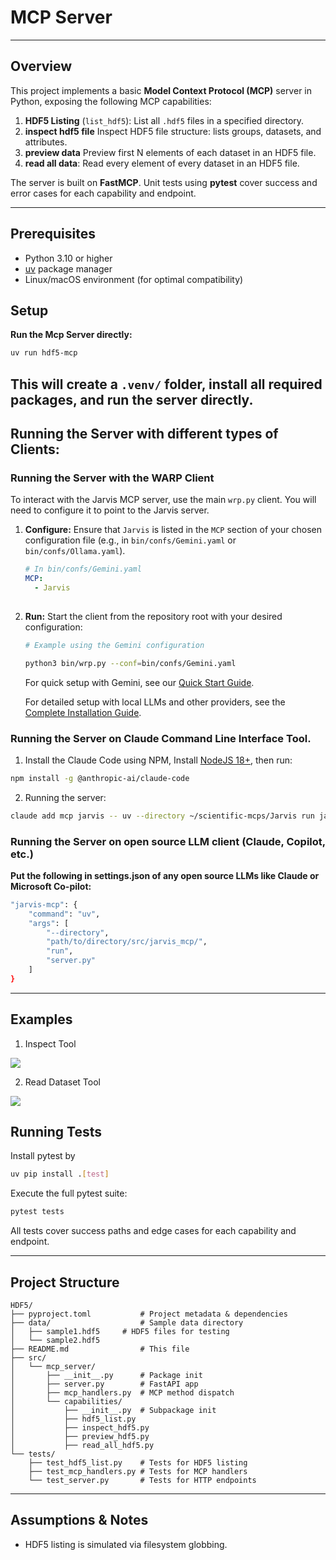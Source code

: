 # MCP Server

---

## Overview
This project implements a basic **Model Context Protocol (MCP)** server in Python, exposing the following MCP capabilities:

1. **HDF5 Listing** (`list_hdf5`): List all `.hdf5` files in a specified directory.
2. **inspect hdf5 file** Inspect HDF5 file structure: lists groups, datasets, and attributes.
3. **preview data** Preview first N elements of each dataset in an HDF5 file.
4. **read all data**: Read every element of every dataset in an HDF5 file.

The server is built on **FastMCP**. Unit tests using **pytest** cover success and error cases for each capability and endpoint.

---

## Prerequisites

- Python 3.10 or higher
- [uv](https://docs.astral.sh/uv/) package manager
- Linux/macOS environment (for optimal compatibility)

## Setup
**Run the Mcp Server directly:**

   ```bash
   uv run hdf5-mcp
   ```
   
   This will create a `.venv/` folder, install all required packages, and run the server directly.
--- 

## Running the Server with different types of Clients:

### Running the Server with the WARP Client
To interact with the Jarvis MCP server, use the main `wrp.py` client. You will need to configure it to point to the Jarvis server.

1.  **Configure:** Ensure that `Jarvis` is listed in the `MCP` section of your chosen configuration file (e.g., in `bin/confs/Gemini.yaml` or `bin/confs/Ollama.yaml`).
    ```yaml
    # In bin/confs/Gemini.yaml
    MCP:
      - Jarvis
      
    ```

2.  **Run:** Start the client from the repository root with your desired configuration:
    ```bash
    # Example using the Gemini configuration 
    
    python3 bin/wrp.py --conf=bin/confs/Gemini.yaml
    ```
    For quick setup with Gemini, see our [Quick Start Guide](docs/basic_install.md).
    
    
    For detailed setup with local LLMs and other providers, see the [Complete Installation Guide](../bin/docs/Installation.md).

### Running the Server on Claude Command Line Interface Tool.

1. Install the Claude Code using NPM,
Install [NodeJS 18+](https://nodejs.org/en/download), then run:

```bash
npm install -g @anthropic-ai/claude-code
```

2. Running the server:
```bash
claude add mcp jarvis -- uv --directory ~/scientific-mcps/Jarvis run jarvis-mcp
```

### Running the Server on open source LLM client (Claude, Copilot, etc.)

**Put the following in settings.json of any open source LLMs like Claude or Microsoft Co-pilot:**

```bash
"jarvis-mcp": {
    "command": "uv",
    "args": [
        "--directory",
        "path/to/directory/src/jarvis_mcp/",
        "run",
        "server.py"
    ]
}
```

---

## Examples

1. Inspect Tool 

 ![](https://github.com/iowarp/scientific-mcps/blob/main/HDF5/assets/inspect.png)

2. Read Dataset Tool

 ![](https://github.com/iowarp/scientific-mcps/blob/main/HDF5/assets/read.png)


## Running Tests
Install pytest by 
```bash
uv pip install .[test]
```

Execute the full pytest suite:
<!-- ```bash
pytest -q -v
```

- **-q**: quiet mode (dots for passes)  
- **-v**: verbose (test names with PASS/FAIL)  
- **-s**: (optional) show print() output for debugging -->
```bash
pytest tests
```

All tests cover success paths and edge cases for each capability and endpoint.

---

## Project Structure
```text
HDF5/
├── pyproject.toml           # Project metadata & dependencies
├── data/                    # Sample data directory
│   ├── sample1.hdf5     # HDF5 files for testing
│   └── sample2.hdf5
├── README.md                # This file
├── src/
│   └── mcp_server/
│       ├── __init__.py      # Package init
│       ├── server.py        # FastAPI app
│       ├── mcp_handlers.py  # MCP method dispatch
│       └── capabilities/
│           ├── __init__.py  # Subpackage init
│           ├── hdf5_list.py    
│           ├── inspect_hdf5.py
│           ├── preview_hdf5.py 
│           ├── read_all_hdf5.py
└── tests/
    ├── test_hdf5_list.py    # Tests for HDF5 listing
    ├── test_mcp_handlers.py # Tests for MCP handlers
    └── test_server.py       # Tests for HTTP endpoints
```

---
## Assumptions & Notes
- HDF5 listing is simulated via filesystem globbing.  
